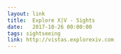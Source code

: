 ```yaml
---
layout: link
title:  Explore X|V - Sights
date:   2017-10-26 00:00:00
tags: sightseeing
link: http://vistas.explorexiv.com
---
```

